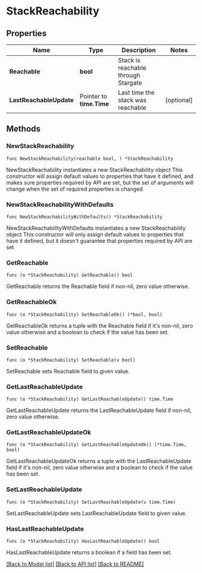 # StackReachability

## Properties

Name | Type | Description | Notes
------------ | ------------- | ------------- | -------------
**Reachable** | **bool** | Stack is reachable through Stargate | 
**LastReachableUpdate** | Pointer to **time.Time** | Last time the stack was reachable | [optional] 

## Methods

### NewStackReachability

`func NewStackReachability(reachable bool, ) *StackReachability`

NewStackReachability instantiates a new StackReachability object
This constructor will assign default values to properties that have it defined,
and makes sure properties required by API are set, but the set of arguments
will change when the set of required properties is changed

### NewStackReachabilityWithDefaults

`func NewStackReachabilityWithDefaults() *StackReachability`

NewStackReachabilityWithDefaults instantiates a new StackReachability object
This constructor will only assign default values to properties that have it defined,
but it doesn't guarantee that properties required by API are set

### GetReachable

`func (o *StackReachability) GetReachable() bool`

GetReachable returns the Reachable field if non-nil, zero value otherwise.

### GetReachableOk

`func (o *StackReachability) GetReachableOk() (*bool, bool)`

GetReachableOk returns a tuple with the Reachable field if it's non-nil, zero value otherwise
and a boolean to check if the value has been set.

### SetReachable

`func (o *StackReachability) SetReachable(v bool)`

SetReachable sets Reachable field to given value.


### GetLastReachableUpdate

`func (o *StackReachability) GetLastReachableUpdate() time.Time`

GetLastReachableUpdate returns the LastReachableUpdate field if non-nil, zero value otherwise.

### GetLastReachableUpdateOk

`func (o *StackReachability) GetLastReachableUpdateOk() (*time.Time, bool)`

GetLastReachableUpdateOk returns a tuple with the LastReachableUpdate field if it's non-nil, zero value otherwise
and a boolean to check if the value has been set.

### SetLastReachableUpdate

`func (o *StackReachability) SetLastReachableUpdate(v time.Time)`

SetLastReachableUpdate sets LastReachableUpdate field to given value.

### HasLastReachableUpdate

`func (o *StackReachability) HasLastReachableUpdate() bool`

HasLastReachableUpdate returns a boolean if a field has been set.


[[Back to Model list]](../README.md#documentation-for-models) [[Back to API list]](../README.md#documentation-for-api-endpoints) [[Back to README]](../README.md)


